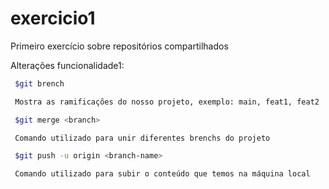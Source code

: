 # exercicio1
Primeiro exercício sobre repositórios compartilhados

Alterações funcionalidade1:

```bash
 $git brench

 Mostra as ramificações do nosso projeto, exemplo: main, feat1, feat2
```

```bash
 $git merge <branch>

 Comando utilizado para unir diferentes brenchs do projeto
```

```bash
 $git push -u origin <branch-name>

 Comando utilizado para subir o conteúdo que temos na máquina local 
```




